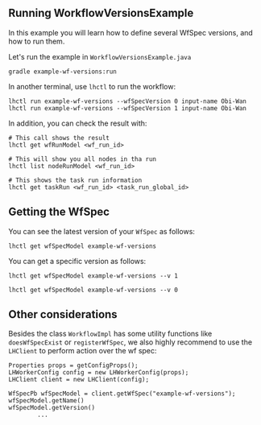 ## Running WorkflowVersionsExample

In this example you will learn how to define several WfSpec versions, and
how to run them.

Let's run the example in `WorkflowVersionsExample.java`

```
gradle example-wf-versions:run
```

In another terminal, use `lhctl` to run the workflow:

```
lhctl run example-wf-versions --wfSpecVersion 0 input-name Obi-Wan
lhctl run example-wf-versions --wfSpecVersion 1 input-name Obi-Wan
```

In addition, you can check the result with:

```
# This call shows the result
lhctl get wfRunModel <wf_run_id>

# This will show you all nodes in tha run
lhctl list nodeRunModel <wf_run_id>

# This shows the task run information
lhctl get taskRun <wf_run_id> <task_run_global_id>
```

## Getting the WfSpec

You can see the latest version of your `WfSpec` as follows:

```
lhctl get wfSpecModel example-wf-versions
```

You can get a specific version as follows:

```
lhctl get wfSpecModel example-wf-versions --v 1

lhctl get wfSpecModel example-wf-versions --v 0
```

## Other considerations

Besides the class `WorkflowImpl` has some utility functions like `doesWfSpecExist` or `registerWfSpec`,
we also highly recommend to use the `LHClient` to perform action over the wf spec:

```
Properties props = getConfigProps();
LHWorkerConfig config = new LHWorkerConfig(props);
LHClient client = new LHClient(config);

WfSpecPb wfSpecModel = client.getWfSpec("example-wf-versions");
wfSpecModel.getName()
wfSpecModel.getVersion()
        ...
```
